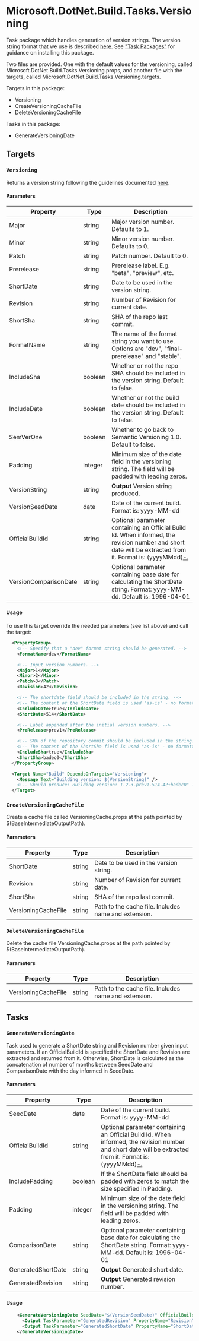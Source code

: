 # Microsoft.DotNet.Build.Tasks.Versioning

Task package which handles generation of version strings. The version string format that we use is described [here](../../Documentation/Versioning). See ["Task Packages"](../../Documentation/TaskPackages.md#usage) for guidance on installing this package.

Two files are provided. One with the default values for the versioning, called Microsoft.DotNet.Build.Tasks.Versioning.props, and another file with the targets, called Microsoft.DotNet.Build.Tasks.Versioning.targets.

Targets in this package:

 - Versioning
 - CreateVersioningCacheFile
 - DeleteVersioningCacheFile

Tasks in this package:

 - GenerateVersioningDate


## Targets

### `Versioning`

Returns a version string following the guidelines documented [here](../../Documentation/Versioning). 

#### Parameters

Property        | Type        | Description
----------------|-------------|--------------------------------------------------------------------------------
Major           | string      | Major version number. Defaults to 1.
Minor           | string      | Minor version number. Defaults to 0.
Patch           | string      | Patch number. Default to 0.
Prerelease      | string      | Prerelease label. E.g. "beta", "preview", etc.
ShortDate       | string      | Date to be used in the version string.
Revision        | string      | Number of Revision for current date.
ShortSha        | string      | SHA of the repo last commit.
FormatName      | string      | The name of the format string you want to use. Options are "dev", "final-prerelease" and "stable".
IncludeSha      | boolean     | Whether or not the repo SHA should be included in the version string. Default to false.
IncludeDate     | boolean     | Whether or not the build date should be included in the version string. Default to false.
SemVerOne       | boolean     | Whether to go back to Semantic Versioning 1.0. Default to false.
Padding         | integer     | Minimum size of the date field in the versioning string. The field will be padded with leading zeros.
VersionString   | string      | **Output** Version string produced.
VersionSeedDate         | date | Date of the current build. Format is: yyyy-MM-dd
OfficialBuildId         | string | Optional parameter containing an Official Build Id. When informed, the revision number and short date will be extracted from it. Format is: (yyyyMMdd)[-.]([0-9]+)
VersionComparisonDate   | string | Optional parameter containing base date for calculating the ShortDate string. Format: yyyy-MM-dd. Default is: 1996-04-01


#### Usage

To use this target override the needed parameters (see list above) and call the target:

```xml
  <PropertyGroup>
    <!-- Specify that a "dev" format string should be generated. -->
    <FormatName>dev</FormatName>

    <!-- Input version numbers. -->
    <Major>1</Major>
    <Minor>2</Minor>
    <Patch>3</Patch>
    <Revision>42</Revision>

    <!-- The shortdate field should be included in the string. -->
    <!-- The content of the ShortDate field is used "as-is" - no formatting is applied. -->
    <IncludeDate>true</IncludeDate>
    <ShortDate>514</ShortDate>

    <!-- Label appended after the initial version numbers. -->
    <PreRelease>prev1</PreRelease>

    <!-- SHA of the repository commit should be included in the string. -->
    <!-- The content of the ShortSha field is used "as-is" - no formatting is applied. -->
    <IncludeSha>true</IncludeSha>
    <ShortSha>badec0</ShortSha>
  </PropertyGroup>

  <Target Name="Build" DependsOnTargets="Versioning">
    <Message Text="Building version: $(VersionString)" /> 
    <!-- Should produce: Building version: 1.2.3-prev1.514.42+badec0" -->
  </Target>
```

### `CreateVersioningCacheFile`

Create a cache file called VersioningCache.props at the path pointed by $(BaseIntermediateOutputPath).

#### Parameters

Property        | Type        | Description
----------------|-------------|--------------------------------------------------------------------------------
ShortDate       | string      | Date to be used in the version string.
Revision        | string      | Number of Revision for current date.
ShortSha        | string      | SHA of the repo last commit.
VersioningCacheFile | string | Path to the cache file. Includes name and extension.


### `DeleteVersioningCacheFile`

Delete the cache file VersioningCache.props at the path pointed by $(BaseIntermediateOutputPath).

#### Parameters

Property        | Type        | Description
----------------|-------------|--------------------------------------------------------------------------------
VersioningCacheFile | string | Path to the cache file. Includes name and extension.


## Tasks

### `GenerateVersioningDate`

Task used to generate a ShortDate string and Revision number given input parameters.
If an OfficialBuildId is specified the ShortDate and Revision are extracted and returned from it.
Otherwise, ShortDate is calculated as the concatenation of number of months between 
SeedDate and ComparisonDate with the day informed in SeedDate.

#### Parameters

Property            | Type        | Description
--------------------|-------------|--------------------------------------------------------------------------------
SeedDate            | date        | Date of the current build. Format is: yyyy-MM-dd
OfficialBuildId     | string      | Optional parameter containing an Official Build Id. When informed, the revision number and short date will be extracted from it. Format is: (yyyyMMdd)[-.]([0-9]+)
IncludePadding      | boolean     | If the ShortDate field should be padded with zeros to match the size specified in Padding.
Padding             | integer     | Minimum size of the date field in the versioning string. The field will be padded with leading zeros.
ComparisonDate      | string      | Optional parameter containing base date for calculating the ShortDate string. Format: yyyy-MM-dd. Default is: 1996-04-01
GeneratedShortDate  | string      | **Output** Generated short date.
GeneratedRevision   | string      | **Output** Generated revision number.

#### Usage

```xml
    <GenerateVersioningDate SeedDate="$(VersionSeedDate)" OfficialBuildId="$(OfficialBuildId)" ComparisonDate="$(VersionComparisonDate)" IncludePadding="$(ShouldSupportSemVerOne)" Padding="$(Padding)">
      <Output TaskParameter="GeneratedRevision" PropertyName="Revision"  />
      <Output TaskParameter="GeneratedShortDate" PropertyName="ShortDate"  />
    </GenerateVersioningDate>
```
